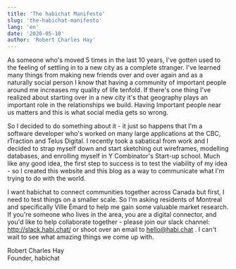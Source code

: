 ```yaml
---
title: 'The habichat Manifesto'
slug: 'the-habichat-manifesto'
lang: 'en'
date: '2020-05-10'
author: 'Robert Charles Hay'
---
```


As someone who's moved 5 times in the last 10 years, I've gotten used to the feeling of settling in to a new city as a complete stranger. I've learned many things from making new friends over and over again and as a naturally social person I know that having a community of important people around me increases my quality of life tenfold. If there's one thing I've realized about starting over in a new city it's that geography plays an important role in the relationships we build. Having Important people near us matters and this is what social media gets so wrong.

So I decided to do something about it - it just so happens that I'm a software developer who's worked on many large applications at the CBC, rTraction and Telus Digital. I recently took a sabatical from work and I decided to strap myself down and start sketching out wireframes, modelling databases, and enrolling myself in Y Combinator's Start-up school. Much like any good idea, the first step to success is to test the viability of my idea - so I created this website and this blog as a way to communicate what I'm trying to do with the world. 

I want habichat to connect communities together across Canada but first, I need to test things on a smaller scale. So I'm asking residents of Montreal and specifically Ville Émard to help me gain some valuable market research. If you're someone who lives in the area, you are a digital connector, and you'd like to help collaborate together - please join our slack channel: http://slack.habi.chat/ or shoot over an email to hello@habi.chat . I can't wait to see what amazing things we come up with. 

Robert Charles Hay
<br>Founder, habichat

